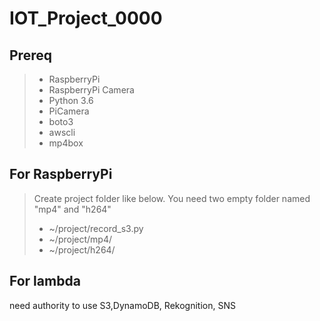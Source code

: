 # IOT_Project_0000

## Prereq
> - RaspberryPi
> - RaspberryPi Camera
> - Python 3.6
> - PiCamera
> - boto3
> - awscli
> - mp4box


## For RaspberryPi
> Create project folder like below. You need two empty folder named "mp4" and "h264"
> - ~/project/record_s3.py
> - ~/project/mp4/
> - ~/project/h264/

## For lambda
need authority to use S3,DynamoDB, Rekognition, SNS
